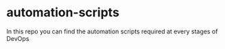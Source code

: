 # automation-scripts
In this repo you can find the automation scripts required at every stages of DevOps

